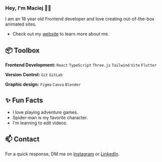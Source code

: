### Hey, I'm Maciej 👋🏽  

I am an 18 year old Frontend developer and love creating out-of-the-box animated sites.

- Check out my [website](https://portfoliomaciejtalarczyk.pl) to learn more about me.
## 📦 Toolbox

**Frontend Development:** `React` `TypeScript` `Three.js` `Tailwind` `Vite` `Flutter`
 
**Version Control:** `Git` `GitLab`

**Graphic design:** `Figma` `Canva` `Blender`

 
## ✨ Fun Facts 

- I love playing adventure games.
- Spider-man is my favorite character.
- I'm learning to edit videos.

## 📫 Contact

 For a quick response, DM me on [Instagram](https://www.instagram.com/muclx/) or [LinkedIn](https://www.linkedin.com/in/maciej-talarczyk-6255832b4//). 
 
